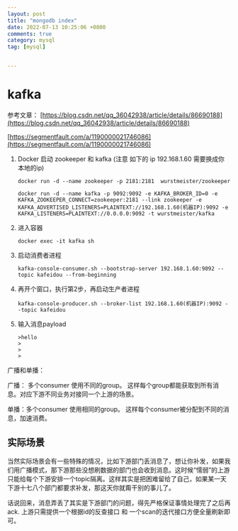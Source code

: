 ```yaml
---
layout: post
title: "mongodb index"
date: 2022-07-13 10:25:06 +0800
comments: true
category: mysql
tag: [mysql]


---
```


# kafka

参考文章： [https://blog.csdn.net/qq_36042938/article/details/86690188](https://blog.csdn.net/qq_36042938/article/details/86690188)

[https://segmentfault.com/a/1190000021746086](https://segmentfault.com/a/1190000021746086)



1.  Docker 启动 zookeeper 和 kafka (注意 如下的 ip 192.168.1.60 需要换成你本地的ip)

    ```
    docker run -d --name zookeeper -p 2181:2181  wurstmeister/zookeeper

    docker run -d --name kafka -p 9092:9092 -e KAFKA_BROKER_ID=0 -e KAFKA_ZOOKEEPER_CONNECT=zookeeper:2181 --link zookeeper -e KAFKA_ADVERTISED_LISTENERS=PLAINTEXT://192.168.1.60(机器IP):9092 -e KAFKA_LISTENERS=PLAINTEXT://0.0.0.0:9092 -t wurstmeister/kafka
    ```



2.  进入容器

    ```
    docker exec -it kafka sh
    ```

3.  启动消费者进程

    ```
    kafka-console-consumer.sh --bootstrap-server 192.168.1.60:9092 --topic kafeidou --from-beginning
    ```
4. 再开个窗口，执行第2步，再启动生产者进程
    ```
    kafka-console-producer.sh --broker-list 192.168.1.60(机器IP):9092 --topic kafeidou
    ```

5. 输入消息payload

    ```
    >hello
    >
    >
    >
    ```






广播和单播：

广播： 多个consumer 使用不同的group。 这样每个group都能获取到所有消息。对应下游不同业务对接同一个上游的场景。

单播：多个consumer 使用相同的group。 这样每个consumer被分配到不同的消息，加速消费。



## 实际场景

当然实际场景会有一些特殊的情况，比如下游部门丢消息了，想让你补发，如果我们用广播模式，那下游那些没想刷数据的部门也会收到消息。这时候“懦弱”的上游只能给每个下游安排一个topic隔离。这样其实是把困难留给了自己，如果某一天下游十七八个部门都要求补发，那这天你就甭干别的事儿了。

话说回来，消息弄丢了其实是下游部门的问题，得先严格保证事情处理完了之后再ack. 上游只需提供一个根据id的反查接口 和 一个scan的迭代接口方便全量刷新即可。